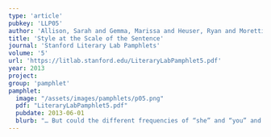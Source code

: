 ```yaml
---
type: 'article'
pubkey: 'LLP05'
author: 'Allison, Sarah and Gemma, Marissa and Heuser, Ryan and Moretti, Franco and Tevel, Amir and Yamboliev, Irena'
title: 'Style at the Scale of the Sentence'
journal: 'Stanford Literary Lab Pamphlets'
volume: '5'
url: 'https://litlab.stanford.edu/LiteraryLabPamphlet5.pdf'
year: 2013
project:
group: 'pamphlet'
pamphlet:
  image: "/assets/images/pamphlets/p05.png"
  pdf: "LiteraryLabPamphlet5.pdf"
  pubdate: 2013-06-01
  blurb: "… But could the different frequencies of “she” and “you” and “the” really be called “style”? On this, we disagreed. Some of us claimed that, though all styles do indeed entail linguistic choices, not all linguistic choices are however enough to speak of a style; others countered this argument by stating that, once an author or a genre opts for a certain linguistic choice, this is really all we need for our analysis, as a style follows necessarily from this fundamental level. This was the genuinely reductionist position – style as nothing but its components – and the more logically consistent one; the other position admitted that it couldn’t specify the exact difference, or the precise moment when a “linguistic choice” turned into a “style”, but it insisted nonetheless that reducing style to a strictly functional dimension missed the very point of the concept, which lay in its capacity to hint, however hazily, at something that went beyond functionality. Our job should consist in removing the haze, not in disregarding the hint."
---
```

